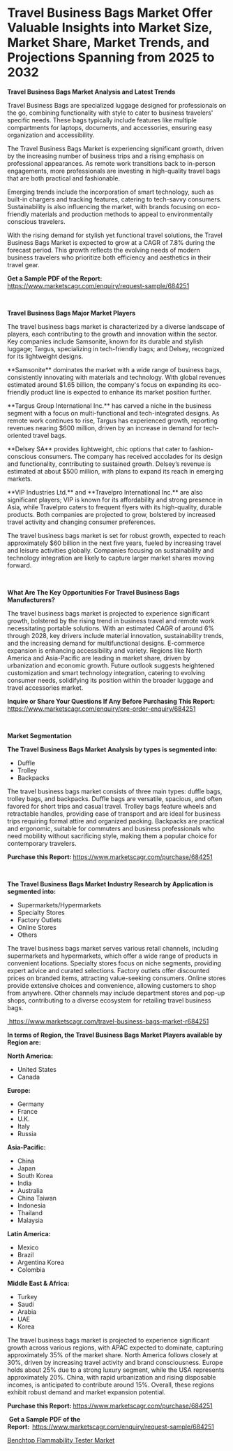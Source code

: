 <p><h1>Travel Business Bags Market Offer Valuable Insights into Market Size, Market Share, Market Trends, and Projections Spanning from 2025 to 2032</h1></p><p><strong>Travel Business Bags Market Analysis and Latest Trends</strong></p>
<p><p>Travel Business Bags are specialized luggage designed for professionals on the go, combining functionality with style to cater to business travelers' specific needs. These bags typically include features like multiple compartments for laptops, documents, and accessories, ensuring easy organization and accessibility.</p><p>The Travel Business Bags Market is experiencing significant growth, driven by the increasing number of business trips and a rising emphasis on professional appearances. As remote work transitions back to in-person engagements, more professionals are investing in high-quality travel bags that are both practical and fashionable. </p><p>Emerging trends include the incorporation of smart technology, such as built-in chargers and tracking features, catering to tech-savvy consumers. Sustainability is also influencing the market, with brands focusing on eco-friendly materials and production methods to appeal to environmentally conscious travelers.</p><p>With the rising demand for stylish yet functional travel solutions, the Travel Business Bags Market is expected to grow at a CAGR of 7.8% during the forecast period. This growth reflects the evolving needs of modern business travelers who prioritize both efficiency and aesthetics in their travel gear.</p></p>
<p><strong>Get a Sample PDF of the Report:&nbsp;</strong> <a href="https://www.marketscagr.com/enquiry/request-sample/684251?utm_campaign=2782&utm_medium=2&utm_source=Github&utm_content=ia&utm_term=29032025&utm_id=travel-business-bags">https://www.marketscagr.com/enquiry/request-sample/684251</a></p>
<p>&nbsp;</p>
<p><strong>Travel Business Bags Major Market Players</strong></p>
<p><p>The travel business bags market is characterized by a diverse landscape of players, each contributing to the growth and innovation within the sector. Key companies include Samsonite, known for its durable and stylish luggage; Targus, specializing in tech-friendly bags; and Delsey, recognized for its lightweight designs.</p><p>**Samsonite** dominates the market with a wide range of business bags, consistently innovating with materials and technology. With global revenues estimated around $1.65 billion, the company's focus on expanding its eco-friendly product line is expected to enhance its market position further.</p><p>**Targus Group International Inc.** has carved a niche in the business segment with a focus on multi-functional and tech-integrated designs. As remote work continues to rise, Targus has experienced growth, reporting revenues nearing $600 million, driven by an increase in demand for tech-oriented travel bags.</p><p>**Delsey SA** provides lightweight, chic options that cater to fashion-conscious consumers. The company has received accolades for its design and functionality, contributing to sustained growth. Delsey’s revenue is estimated at about $500 million, with plans to expand its reach in emerging markets.</p><p>**VIP Industries Ltd.** and **Travelpro International Inc.** are also significant players; VIP is known for its affordability and strong presence in Asia, while Travelpro caters to frequent flyers with its high-quality, durable products. Both companies are projected to grow, bolstered by increased travel activity and changing consumer preferences.</p><p>The travel business bags market is set for robust growth, expected to reach approximately $60 billion in the next five years, fueled by increasing travel and leisure activities globally. Companies focusing on sustainability and technology integration are likely to capture larger market shares moving forward.</p></p>
<p>&nbsp;</p>
<p><strong>What Are The Key Opportunities For Travel Business Bags Manufacturers?</strong></p>
<p><p>The travel business bags market is projected to experience significant growth, bolstered by the rising trend in business travel and remote work necessitating portable solutions. With an estimated CAGR of around 6% through 2028, key drivers include material innovation, sustainability trends, and the increasing demand for multifunctional designs. E-commerce expansion is enhancing accessibility and variety. Regions like North America and Asia-Pacific are leading in market share, driven by urbanization and economic growth. Future outlook suggests heightened customization and smart technology integration, catering to evolving consumer needs, solidifying its position within the broader luggage and travel accessories market.</p></p>
<p><strong>Inquire or Share Your Questions If Any Before Purchasing This Report:</strong> <a href="https://www.marketscagr.com/enquiry/pre-order-enquiry/684251?utm_campaign=2782&utm_medium=2&utm_source=Github&utm_content=ia&utm_term=29032025&utm_id=travel-business-bags">https://www.marketscagr.com/enquiry/pre-order-enquiry/684251</a></p>
<p>&nbsp;</p>
<p><strong>Market Segmentation</strong></p>
<p><strong>The Travel Business Bags Market Analysis by types is segmented into:</strong></p>
<p><ul><li>Duffle</li><li>Trolley</li><li>Backpacks</li></ul></p>
<p><p>The travel business bags market consists of three main types: duffle bags, trolley bags, and backpacks. Duffle bags are versatile, spacious, and often favored for short trips and casual travel. Trolley bags feature wheels and retractable handles, providing ease of transport and are ideal for business trips requiring formal attire and organized packing. Backpacks are practical and ergonomic, suitable for commuters and business professionals who need mobility without sacrificing style, making them a popular choice for contemporary travelers.</p></p>
<p><strong>Purchase this Report:&nbsp;</strong><a href="https://www.marketscagr.com/purchase/684251?utm_campaign=2782&utm_medium=2&utm_source=Github&utm_content=ia&utm_term=29032025&utm_id=travel-business-bags">https://www.marketscagr.com/purchase/684251</a></p>
<p>&nbsp;</p>
<p><strong>The Travel Business Bags Market Industry Research by Application is segmented into:</strong></p>
<p><ul><li>Supermarkets/Hypermarkets</li><li>Specialty Stores</li><li>Factory Outlets</li><li>Online Stores</li><li>Others</li></ul></p>
<p><p>The travel business bags market serves various retail channels, including supermarkets and hypermarkets, which offer a wide range of products in convenient locations. Specialty stores focus on niche segments, providing expert advice and curated selections. Factory outlets offer discounted prices on branded items, attracting value-seeking consumers. Online stores provide extensive choices and convenience, allowing customers to shop from anywhere. Other channels may include department stores and pop-up shops, contributing to a diverse ecosystem for retailing travel business bags.</p></p>
<p><a href="https://www.marketscagr.com/travel-business-bags-market-r684251?utm_campaign=2782&utm_medium=2&utm_source=Github&utm_content=ia&utm_term=29032025&utm_id=travel-business-bags">&nbsp;https://www.marketscagr.com/travel-business-bags-market-r684251</a></p>
<p><strong>In terms of Region, the Travel Business Bags Market Players available by Region are:</strong></p>
<p>
    <p> <strong> North America: </strong>
        <ul>
            <li>United States</li>
            <li>Canada</li>
        </ul>
        </p> 
    <p> <strong> Europe: </strong>
        <ul>
            <li>Germany</li>
            <li>France</li>
            <li>U.K.</li>
            <li>Italy</li>
            <li>Russia</li>
        </ul>
        </p> 
    <p> <strong> Asia-Pacific: </strong>
        <ul>
            <li>China</li>
            <li>Japan</li>
            <li>South Korea</li>
            <li>India</li>
            <li>Australia</li>
            <li>China Taiwan</li>
            <li>Indonesia</li>
            <li>Thailand</li>
            <li>Malaysia</li>
        </ul>
        </p> 
    <p> <strong> Latin America: </strong>
        <ul>
            <li>Mexico</li>
            <li>Brazil</li>
            <li>Argentina Korea</li>
            <li>Colombia</li>
        </ul>
        </p> 
    <p> <strong> Middle East & Africa: </strong>
        <ul>
            <li>Turkey</li>
            <li>Saudi</li>
            <li>Arabia</li>
            <li>UAE</li>
            <li>Korea</li>
        </ul>
    </p>
    </p>
<p><p>The travel business bags market is projected to experience significant growth across various regions, with APAC expected to dominate, capturing approximately 35% of the market share. North America follows closely at 30%, driven by increasing travel activity and brand consciousness. Europe holds about 25% due to a strong luxury segment, while the USA represents approximately 20%. China, with rapid urbanization and rising disposable incomes, is anticipated to contribute around 15%. Overall, these regions exhibit robust demand and market expansion potential.</p></p>
<p><strong>Purchase this Report: </strong><a href="https://www.marketscagr.com/purchase/684251?utm_campaign=2782&utm_medium=2&utm_source=Github&utm_content=ia&utm_term=29032025&utm_id=travel-business-bags">https://www.marketscagr.com/purchase/684251</a></p>
<p>&nbsp;<strong>Get a Sample PDF of the Report:&nbsp;&nbsp;</strong><a href="https://www.marketscagr.com/enquiry/request-sample/684251?utm_campaign=2782&utm_medium=2&utm_source=Github&utm_content=ia&utm_term=29032025&utm_id=travel-business-bags">https://www.marketscagr.com/enquiry/request-sample/684251</a></p>
<p><strong></strong></p>
<p><p><a href="https://github.com/genayziben/Market-Research-Report-List-1/blob/main/benchtop-flammability-tester-market.md?utm_campaign=2782&utm_medium=2&utm_source=Github&utm_content=ia&utm_term=29032025&utm_id=travel-business-bags">Benchtop Flammability Tester Market</a></p></p>